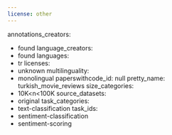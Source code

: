 ```yaml
---
license: other
---
```

annotations_creators:
- found
language_creators:
- found
languages:
- tr
licenses:
- unknown
multilinguality:
- monolingual
paperswithcode_id: null
pretty_name: turkish_movie_reviews
size_categories:
- 10K<n<100K
source_datasets:
- original
task_categories:
- text-classification
task_ids:
- sentiment-classification
- sentiment-scoring